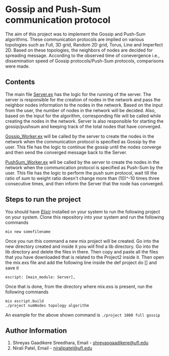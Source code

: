 # Gossip and Push-Sum communication protocol

The aim of this project was to implement the Gossip and Push-Sum algorithms. These communication protocols are implied on various topologies such as Full, 3D grid, Random 2D grid, Torus, Line and Imperfect 2D. Based on these topologies, the neighbors of nodes are decided for spreading message. According to the observed time of conevergence i.e., dissemination speed of Gossip protocols/Push-Sum protocols, comparisons were made.

## Contents
The main file [Server.ex](Server.ex) has the logic for the running of the server. The server is responsible for the creation of nodes in the network and pass the neighbor nodes information to the nodes in the network. Based on the input from the user, the number of nodes in the network will be decided. Also, based on the input for the algorithm, corresponding file will be called while creating the nodes in the network. Server is also responsible for starting the gossip/pushsum and keeping track of the total nodes that have converged.

[Gossip_Worker.ex](Gossip_Worker.ex) will be called by the server to create the nodes in the network when the communication protocol is specified as Gossip by the user. This file has the logic to continue the gossip until the nodes converge and then send the converged message back to the Server.

[PushSum_Worker.ex](PushSum_Worker.ex) will be called by the server to create the nodes in the network when the communication protocol is specified as Push-Sum by the user. This file has the logic to perform the push sum protocol, wait till the ratio of sum to weight ratio doesn't change more than (10)^-10 times three consecutive times, and then inform the Server that the node has converged.

## Steps to run the project

You should have [Elixir](https://elixir-lang.org/install.html) installed on your system to run the following project on your system. Clone this repository into your system and run the following commands

`mix new somefilename`

Once you run this command a new mix project will be created. Go into the new directory created and inside it you will find a lib directory. Go into the lib directory and delete the files in there. Then copy and paste all the files that you have downloaded that is related to the Project2 inside it. Then open the mix.exs file and add the following line inside the def project do [] and save it

`escript: [main_module: Server],`

Once that is done, from the directory where mix.exs is present, run the following commands

```
mix escript.build
./project numNodes topology algorithm
```
An example for the above shown command is `./project 1000 full gossip`

## Author Information
1. Shreyas Gaadikere Sreedhara, Email - shreyasgaadikere@ufl.edu
2. Nirali Patel, Email - niralipatel@ufl.edu
